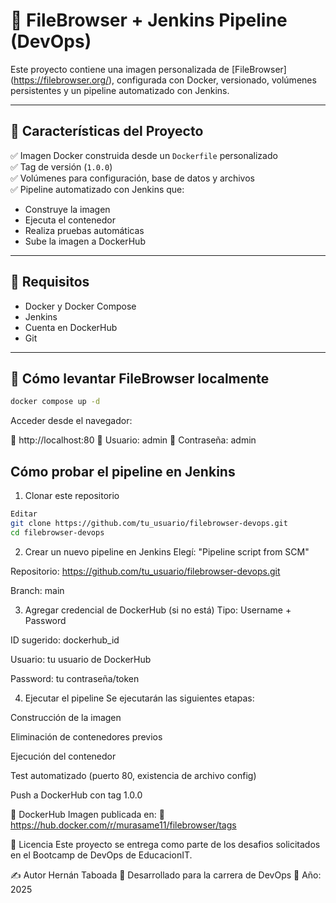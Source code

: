 # 📁 FileBrowser + Jenkins Pipeline (DevOps)

Este proyecto contiene una imagen personalizada de [FileBrowser] (https://filebrowser.org/), configurada con Docker, versionado, volúmenes persistentes y un pipeline automatizado con Jenkins.

---

## 🚀 Características del Proyecto

✅ Imagen Docker construida desde un `Dockerfile` personalizado  
✅ Tag de versión (`1.0.0`)   
✅ Volúmenes para configuración, base de datos y archivos  
✅ Pipeline automatizado con Jenkins que:
- Construye la imagen
- Ejecuta el contenedor
- Realiza pruebas automáticas
- Sube la imagen a DockerHub

---

## 🧰 Requisitos

- Docker y Docker Compose
- Jenkins
- Cuenta en DockerHub
- Git

---

## 🐳 Cómo levantar FileBrowser localmente

```bash
docker compose up -d
```

Acceder desde el navegador:

📍 http://localhost:80
👤 Usuario: admin
🔑 Contraseña: admin

## Cómo probar el pipeline en Jenkins

1. Clonar este repositorio

```bash
Editar
git clone https://github.com/tu_usuario/filebrowser-devops.git
cd filebrowser-devops
```

2. Crear un nuevo pipeline en Jenkins
Elegí: "Pipeline script from SCM"

Repositorio: https://github.com/tu_usuario/filebrowser-devops.git

Branch: main

3. Agregar credencial de DockerHub (si no está)
Tipo: Username + Password

ID sugerido: dockerhub_id

Usuario: tu usuario de DockerHub

Password: tu contraseña/token

4. Ejecutar el pipeline
Se ejecutarán las siguientes etapas:

Construcción de la imagen

Eliminación de contenedores previos

Ejecución del contenedor

Test automatizado (puerto 80, existencia de archivo config)

Push a DockerHub con tag 1.0.0

🐙 DockerHub
Imagen publicada en:
🔗 https://hub.docker.com/r/murasame11/filebrowser/tags

📄 Licencia
Este proyecto se entrega como parte de los desafios solicitados en el Bootcamp de DevOps de EducacionIT.

✍️ Autor
Hernán Taboada
💼 Desarrollado para la carrera de DevOps
📅 Año: 2025
